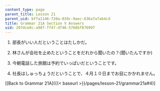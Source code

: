```yaml
---
content_type: page
parent_title: Lesson 21
parent_uid: bffa1146-720a-039c-9aec-636a7a7ab4cd
title: Grammar 21A Section V Answers
uid: 207dce8c-a98f-ff47-df46-5768bf876997
---
```


1.  部長がいい人だということはたしかだ。
    
2.  林さんが会社を止めたということをだれから聞いたの？(聞いたんですか)
    
3.  今朝電話した旅館は予約でいっぱいだということです。
    
4.  社長はしゅっちょうだということで、４月１０日までお目にかかれません。
    

\[[Back to Grammar 21A]({{< baseurl >}}/pages/lesson-21/grammar21a#4)\]